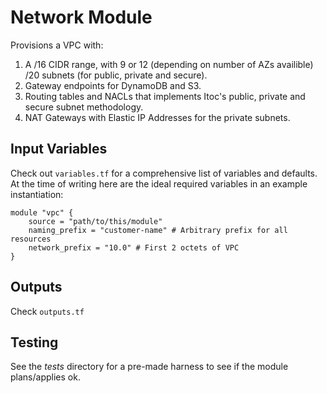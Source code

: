 # Network Module
Provisions a VPC with:
1. A /16 CIDR range, with 9 or 12 (depending on number of AZs availible) /20 subnets (for public, private and secure).
2. Gateway endpoints for DynamoDB and S3.
3. Routing tables and NACLs that implements Itoc's public, private and secure subnet methodology.
4. NAT Gateways with Elastic IP Addresses for the private subnets.


## Input Variables
Check out `variables.tf` for a comprehensive list of variables and defaults. At the time of writing here are the ideal required variables in an example instantiation:
```hcl
module "vpc" {
    source = "path/to/this/module"
    naming_prefix = "customer-name" # Arbitrary prefix for all resources
    network_prefix = "10.0" # First 2 octets of VPC
}
```

## Outputs
Check `outputs.tf`

## Testing
See the _tests_ directory for a pre-made harness to see if the module plans/applies ok.
